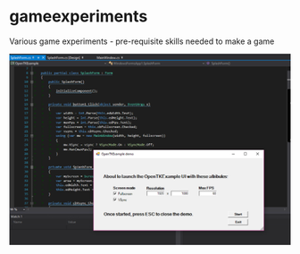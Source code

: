 # gameexperiments
Various game experiments - pre-requisite skills needed to make a game

![Screenshot of UI options window](https://raw.githubusercontent.com/michael-fosgerau/gameexperiments/master/GameExperiments/src/OpenTKExample/screenshot.PNG)
